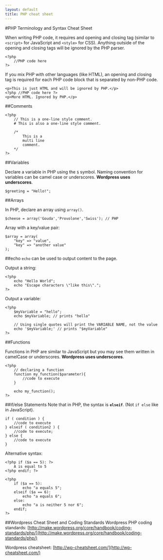 ```yaml
---
layout: default
title: PHP cheat sheet
---
```


#PHP Terminology and Syntax Cheat Sheet

When writing PHP code, it requires and opening and closing tag (similar to `<script>` for JavaScript and `<style>` for CSS). Anything outside of the opening and closing tags will be ignored by the PHP parser.

    <?php 
        //PHP code here 
    ?>

If you mix PHP with other languages (like HTML), an opening and closing tag is required for each PHP code block that is separated by non-PHP code.

    <p>This is just HTML and will be ignored by PHP.</p>
    <?php //PHP code here ?>
    <p>More HTML. Ignored by PHP.</p>


##Comments

    <?php
        // This is a one-line style comment.
        # This is also a one-line style comment.
        
        /* 
            This is a 
            multi line 
            comment. 
        */  
    ?>

##Variables

Declare a variable in PHP using the `$` symbol. Naming convention for variables can be camel case or underscores. **Wordpress uses underscores**.
	
	$greeting = "Hello!";


##Arrays

In PHP, declare an array using `array()`.

    $cheese = array('Gouda','Provolone','Swiss'); // PHP

Array with a key/value pair:

    $array = array(
        "key" => "value",
        "key" => "another value"
    );


##echo
`echo` can be used to output content to the page.

Output a string:

    <?php
        echo "Hello World";
        echo "Escape characters \"like this\".";
    ?>

Output a variable:

    <?php       
        $myVariable = "hello";
        echo $myVariable; // prints "hello"
        
        // Using single quotes will print the VARIABLE NAME, not the value
        echo '$myVariable;' // prints "$myVariable"
    ?>
	

##Functions	

Functions in PHP are similar to JavaScript but you may see them written in camelCase or underscores. **Wordpress uses underscores**.
	
    <?php 
        // declaring a function
        function my_function($parameter){
            //code to execute
        }
        
        echo my_function();     
    ?>


##if/else Statements
Note that in PHP, the syntax is **`elseif`**. (Not `if else` like in JavaScript).

    if ( condition ) {
        //code to execute
    } elseif ( condition2 ) {
        //code to execute;
    } else {
        //code to execute
    }

Alternative syntax:

```
<?php if ($a == 5): ?>
    A is equal to 5
<?php endif; ?>
```

```
<?php
    if ($a == 5):
        echo "a equals 5";
    elseif ($a == 6):
        echo "a equals 6";
    else:
        echo "a is neither 5 nor 6";
    endif;
?>
```

##Wordpress Cheat Sheet and Coding Standards
Wordpress PHP coding standards:
[http://make.wordpress.org/core/handbook/coding-standards/php/](http://make.wordpress.org/core/handbook/coding-standards/php/)

Wordpress cheatsheet: [http://wp-cheatsheet.com/](http://wp-cheatsheet.com/)